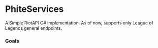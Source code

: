 # PhiteServices
A Simple RiotAPI C# implementation. As of now, supports only League of Legends general endpoints.

### Goals

